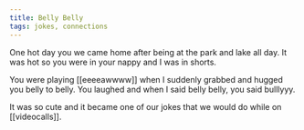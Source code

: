 ```yaml
---
title: Belly Belly
tags: jokes, connections
---
```


One hot day you we came home after being at the park and lake all day. It was hot so you were in your nappy and I was in shorts.

You were playing [[eeeeawwww]] when I suddenly grabbed and hugged you belly to belly. You laughed and when I said belly belly, you said bulllyyy. 

It was so cute and it became one of our jokes that we would do while on [[videocalls]]. 